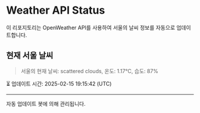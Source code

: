
# Weather API Status

이 리포지토리는 OpenWeather API를 사용하여 서울의 날씨 정보를 자동으로 업데이트합니다.

## 현재 서울 날씨
> 서울의 현재 날씨: scattered clouds, 온도: 1.17°C, 습도: 87%

⏳ 업데이트 시간: 2025-02-15 19:15:42 (UTC)

---
자동 업데이트 봇에 의해 관리됩니다.
